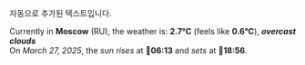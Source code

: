 
자동으로 추가된 텍스트입니다.

<!--START_SECTION:weather:moscow-->
Currently in **Moscow** (RU), the weather is: **2.7°C** (feels like **0.6°C**), ***overcast clouds***<br/>
On *March 27, 2025*, the *sun rises* at 🌅**06:13** and *sets* at 🌇**18:56**.
<!--END_SECTION:weather-->
